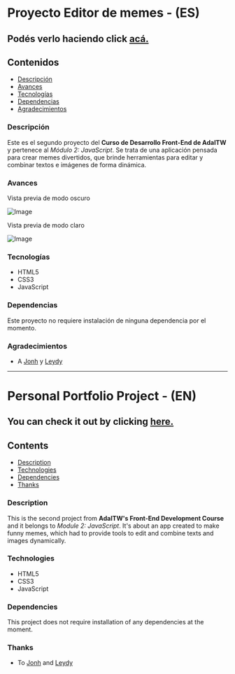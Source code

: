 # Proyecto Editor de memes - (ES)

## Podés verlo haciendo click [acá.](https://lucilaguajardo.github.io/meme-maker-project/)

## Contenidos

* [Descripción](#descripción)
* [Avances](#avances)
* [Tecnologías](#tecnologías)
* [Dependencias](#dependencias)
* [Agradecimientos](#agradecimientos)

### Descripción

Este es el segundo proyecto del **Curso de Desarrollo Front-End de AdaITW** y pertenece al *Módulo 2: JavaScript*. Se trata de una aplicación pensada para crear memes divertidos, que brinde herramientas para editar y combinar textos e imágenes de forma dinámica.

### Avances

Vista previa de modo oscuro

![Image](./img/preview-dark-mode)

Vista previa de modo claro

![Image](./img/preview-light-mode)

### Tecnologías

* HTML5
* CSS3
* JavaScript

### Dependencias

Este proyecto no requiere instalación de ninguna dependencia por el momento.

### Agradecimientos

* A [Jonh](https://github.com/Jonhks) y [Leydy](https://github.com/leydyk93)

---

# Personal Portfolio Project - (EN)

## You can check it out by clicking [here.](https://lucilaguajardo.github.io/meme-maker-project/)

## Contents

* [Description](#description)
* [Technologies](#technologies)
* [Dependencies](#dependencies)
* [Thanks](#thanks)

### Description

This is the second project from **AdaITW's Front-End Development Course** and it belongs to *Module 2: JavaScript*. It's about an app created to make funny memes, which had to provide tools to edit and combine texts and images dynamically.

### Technologies

* HTML5
* CSS3
* JavaScript

### Dependencies

This project does not require installation of any dependencies at the moment.

### Thanks

* To [Jonh](https://github.com/Jonhks) and [Leydy](https://github.com/leydyk93)